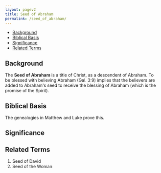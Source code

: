 ```yaml
---
layout: pagev2
title: Seed of Abraham
permalink: /seed_of_abraham/
---
```

- [Background](#background)
- [Biblical Basis](#biblical-basis)
- [Significance](#significance)
- [Related Terms](#related-terms)

## Background

The **Seed of Abraham** is a title of Christ, as a descendent of Abraham. To be blessed with believing Abraham (Gal. 3:9) implies that the believers are added to Abraham's seed to receive the blessing of Abraham (which is the promise of the Spirit).

## Biblical Basis

The genealogies in Matthew and Luke prove this.

## Significance

## Related Terms

1. Seed of David
2. Seed of the Woman